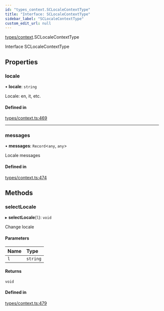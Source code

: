 ```yaml
---
id: "types_context.SCLocaleContextType"
title: "Interface: SCLocaleContextType"
sidebar_label: "SCLocaleContextType"
custom_edit_url: null
---
```


[types/context](../modules/types_context.md).SCLocaleContextType

Interface SCLocaleContextType

## Properties

### locale

• **locale**: `string`

Locale: en, it, etc.

#### Defined in

[types/context.ts:469](https://github.com/selfcommunity/community-ui/blob/c7df98e/packages/sc-core/src/types/context.ts#L469)

___

### messages

• **messages**: `Record`<`any`, `any`\>

Locale messages

#### Defined in

[types/context.ts:474](https://github.com/selfcommunity/community-ui/blob/c7df98e/packages/sc-core/src/types/context.ts#L474)

## Methods

### selectLocale

▸ **selectLocale**(`l`): `void`

Change locale

#### Parameters

| Name | Type |
| :------ | :------ |
| `l` | `string` |

#### Returns

`void`

#### Defined in

[types/context.ts:479](https://github.com/selfcommunity/community-ui/blob/c7df98e/packages/sc-core/src/types/context.ts#L479)
